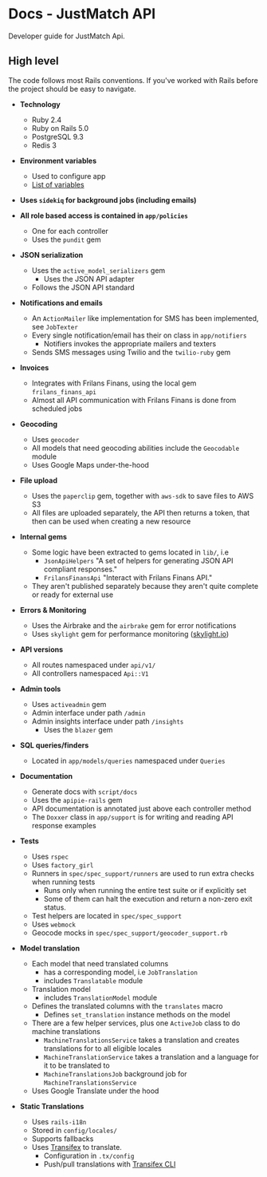 # Docs - JustMatch API

Developer guide for JustMatch Api.

## High level

The code follows most Rails conventions. If you've worked with Rails before the project should be easy to navigate.

* __Technology__
  - Ruby 2.4
  - Ruby on Rails 5.0
  - PostgreSQL 9.3
  - Redis 3


* __Environment variables__
  + Used to configure app
  + [List of variables](environment-variables.md)


* __Uses `sidekiq` for background jobs (including emails)__


* __All role based access is contained in `app/policies`__
  - One for each controller
  - Uses the `pundit` gem


* __JSON serialization__
  - Uses the `active_model_serializers` gem
    + Uses the JSON API adapter
  - Follows the JSON API standard


* __Notifications and emails__
  - An `ActionMailer` like implementation for SMS has been implemented, see `JobTexter`
  - Every single notification/email has their on class in `app/notifiers`
    + Notifiers invokes the appropriate mailers and texters
  - Sends SMS messages using Twilio and the `twilio-ruby` gem

* __Invoices__
  - Integrates with Frilans Finans, using the local gem `frilans_finans_api`
  - Almost all API communication with Frilans Finans is done from scheduled jobs

* __Geocoding__
  - Uses `geocoder`
  - All models that need geocoding abilities include the `Geocodable` module
  - Uses Google Maps under-the-hood


* __File upload__
  - Uses the `paperclip` gem, together with `aws-sdk` to save files to AWS S3
  - All files are uploaded separately, the API then returns a token, that then can be used when creating a new resource


* __Internal gems__
  - Some logic have been extracted to gems located in `lib/`, i.e
    + `JsonApiHelpers` "A set of helpers for generating JSON API compliant responses."
    + `FrilansFinansApi` "Interact with Frilans Finans API."
  - They aren't published separately because they aren't quite complete or ready for external use


* __Errors & Monitoring__
  - Uses the Airbrake and the `airbrake` gem for error notifications
  - Uses `skylight` gem for performance monitoring ([skylight.io](https://skylight.io))


* __API versions__
  - All routes namespaced under `api/v1/`
  - All controllers namespaced `Api::V1`


* __Admin tools__
  - Uses `activeadmin` gem
  - Admin interface under path `/admin`
  - Admin insights interface under path `/insights`
    + Uses the `blazer` gem


* __SQL queries/finders__
  - Located in `app/models/queries` namespaced under `Queries`


* __Documentation__
  - Generate docs with `script/docs`
  - Uses the `apipie-rails` gem
  - API documentation is annotated just above each controller method
  - The `Doxxer` class in `app/support` is for writing and reading API response examples


* __Tests__
  - Uses `rspec`
  - Uses `factory_girl`
  - Runners in `spec/spec_support/runners` are used to run extra checks when running tests
    + Runs only when running the entire test suite or if explicitly set
    + Some of them can halt the execution and return a non-zero exit status.
  - Test helpers are located in `spec/spec_support`
  - Uses `webmock`
  - Geocode mocks in `spec/spec_support/geocoder_support.rb`

* __Model translation__
  - Each model that need translated columns
    + has a corresponding model, i.e `JobTranslation`
    + includes `Translatable` module
  - Translation model
    + includes `TranslationModel` module
  - Defines the translated columns with the `translates` macro
    + Defines `set_translation` instance methods on the model
  - There are a few helper services, plus one `ActiveJob` class to do machine translations
    + `MachineTranslationsService` takes a translation and creates translations for to all eligible locales
    + `MachineTranslationService` takes a translation and a language for it to be translated to
    + `MachineTranslationsJob` background job for `MachineTranslationsService`
  - Uses Google Translate under the hood

* __Static Translations__
  - Uses `rails-i18n`
  - Stored in `config/locales/`
  - Supports fallbacks
  - Uses [Transifex](https://www.transifex.com/justarrived/justmatch-api/) to translate.
    + Configuration in `.tx/config`
    + Push/pull translations with [Transifex CLI](http://docs.transifex.com/client/)

